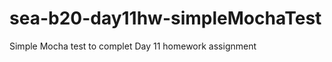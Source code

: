 sea-b20-day11hw-simpleMochaTest
===============================

Simple Mocha test to complet Day 11 homework assignment
